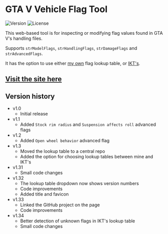 # GTA V Vehicle Flag Tool
![Version](https://img.shields.io/badge/Version-1.34-green.svg) ![License](https://img.shields.io/badge/License-MIT-blue.svg)

This web-based tool is for inspecting or modifying flag values found in GTA V's handling files.

Supports `strModelFlags`, `strHandlingFlags`, `strDamageFlags` and `strAdvancedFlags`.

It has the option to use either [my own](https://github.com/adam10603/GTAVFlags) flag lookup table, or [IKT's](https://github.com/E66666666/GTAVHandlingInfo).

## [Visit the site here](https://adam10603.github.io/GTA5VehicleFlagTool/)

## Version history

* v1.0
  * Initial release
* v1.1
  * Added `Stock rim radius` and `Suspension affects roll` advanced flags
* v1.2
  * Added `Open wheel behavior` advanced flag
* v1.3
  * Moved the lookup table to a central repo
  * Added the option for choosing lookup tables between mine and IKT's
* v1.31
  * Small code changes
* v1.32
  * The lookup table dropdown now shows version numbers
  * Code improvements
  * Added title and favicon
* v1.33
  * Linked the GitHub project on the page
  * Code improvements
* v1.34
  * Better detection of unknown flags in IKT's lookup table
  * Small code changes